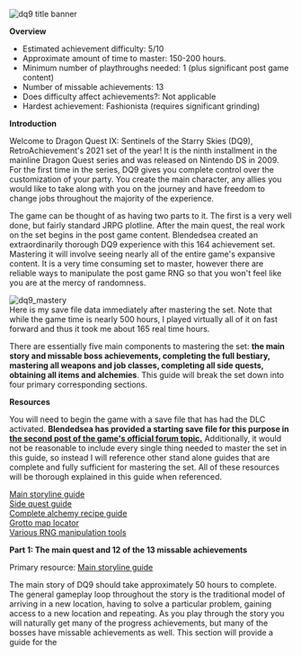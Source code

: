 ![dq9 title banner](https://user-images.githubusercontent.com/106546659/171050949-633ebf44-aa99-4fe3-a125-1faa70e41dfc.jpg)


**Overview**

- Estimated achievement difficulty: 5/10 
- Approximate amount of time to master: 150-200 hours. 
- Minimum number of playthroughs needed: 1 (plus significant post game content)
- Number of missable achievements: 13
- Does difficulty affect achievements?: Not applicable
- Hardest achievement: Fashionista (requires significant grinding)


**Introduction**

Welcome to Dragon Quest IX: Sentinels of the Starry Skies (DQ9), RetroAchievement's 2021 set of the year! It is the ninth installment in the mainline Dragon Quest series and was released on Nintendo DS in 2009. For the first time in the series, DQ9 gives you complete control over the customization of your party.  You create the main character, any allies you would like to take along with you on the journey and have freedom to change jobs throughout the majority of the experience.

The game can be thought of as having two parts to it. The first is a very well done, but fairly standard JRPG plotline. After the main quest, the real work on the set begins in the post game content. Blendedsea created an extraordinarily thorough DQ9 experience with this 164 achievement set. Mastering it will involve seeing nearly all of the entire game's expansive content. It is a very time consuming set to master, however there are reliable ways to manipulate the post game RNG so that you won't feel like you are at the mercy of randomness.

![dq9_mastery](https://user-images.githubusercontent.com/106546659/171057037-43521c71-9757-43ca-baa3-f6079e7d0854.JPG)<br>
Here is my save file data immediately after mastering the set.  Note that while the game time is nearly 500 hours, I played virtually all of it on fast forward and thus it took me about 165 real time hours.

There are essentially five main components to mastering the set: **the main story and missable boss achievements, completing the full bestiary, mastering all weapons and job classes, completing all side quests, obtaining all items and alchemies**. This guide will break the set down into four primary corresponding sections.


**Resources**


You will need to begin the game with a save file that has had the DLC activated. **Blendedsea has provided a starting save file for this purpose in [the second post of the game's official forum topic.](https://retroachievements.org/viewtopic.php?t=11708)** Additionally, it would not be reasonable to include every single thing needed to master the set in this guide, so instead I will reference other stand alone guides that are complete and fully sufficient for mastering the set.  All of these resources will be thorough explained in this guide when referenced.

[Main storyline guide](https://gamefaqs.gamespot.com/ds/937281-dragon-quest-ix-sentinels-of-the-starry-skies/faqs/60437)<br>
[Side quest guide](https://almarsguides.com/retro/walkthroughs/NDS/Games/DragonQuestIXSentinelsoftheStarrySkies/Sidequests/ByNumber/)<br>
[Complete alchemy recipe guide](https://gamefaqs.gamespot.com/ds/937281-dragon-quest-ix-sentinels-of-the-starry-skies/faqs/60440)<br>
[Grotto map locator](https://www.woodus.com/den/games/dq9ds/tms/)<br>
[Various RNG manipulation tools](https://www.yabd.org/apps/dq9/)<br>


**Part 1: The main quest and 12 of the 13 missable achievements**


Primary resource: [Main storyline guide](https://gamefaqs.gamespot.com/ds/937281-dragon-quest-ix-sentinels-of-the-starry-skies/faqs/60437)

The main story of DQ9 should take approximately 50 hours to complete. The general gameplay loop throughout the story is the traditional model of arriving in a new location, having to solve a particular problem, gaining access to a new location and repeating.  As you play through the story you will naturally get many of the progress achievements, but many of the bosses have missable achievements as well.  This section will provide a guide for the 